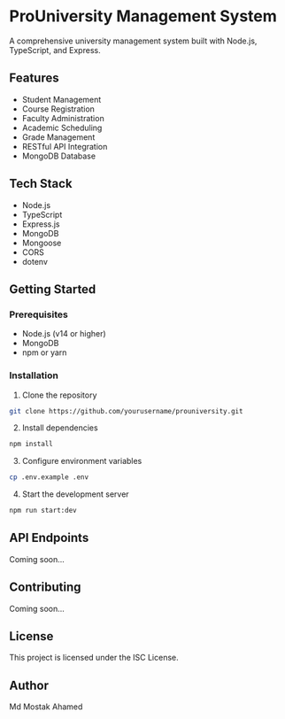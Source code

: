 # ProUniversity Management System

A comprehensive university management system built with Node.js, TypeScript, and Express.

## Features

- Student Management
- Course Registration
- Faculty Administration
- Academic Scheduling
- Grade Management
- RESTful API Integration
- MongoDB Database

## Tech Stack

- Node.js
- TypeScript
- Express.js
- MongoDB
- Mongoose
- CORS
- dotenv

## Getting Started

### Prerequisites

- Node.js (v14 or higher)
- MongoDB
- npm or yarn

### Installation

1. Clone the repository

```bash
git clone https://github.com/yourusername/prouniversity.git
```

2. Install dependencies

```bash
npm install
```

3. Configure environment variables

```bash
cp .env.example .env
```

4. Start the development server

```bash
npm run start:dev
```

## API Endpoints

Coming soon...

## Contributing

Coming soon...

## License

This project is licensed under the ISC License.

## Author

Md Mostak Ahamed
